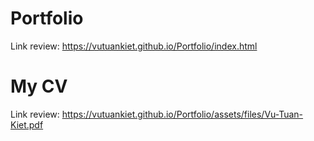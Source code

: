 # Portfolio
Link review: https://vutuankiet.github.io/Portfolio/index.html

# My CV
Link review: https://vutuankiet.github.io/Portfolio/assets/files/Vu-Tuan-Kiet.pdf
